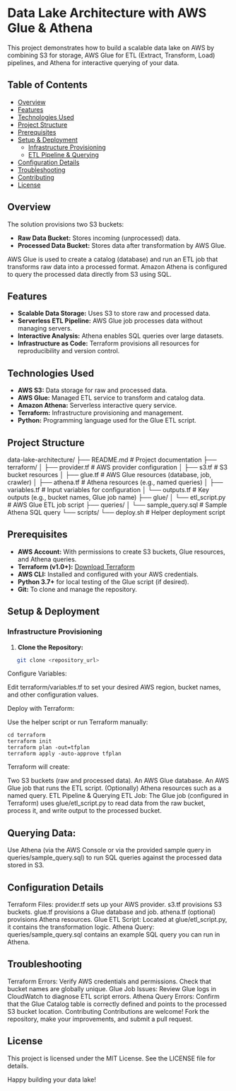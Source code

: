 # Data Lake Architecture with AWS Glue & Athena

This project demonstrates how to build a scalable data lake on AWS by combining S3 for storage, AWS Glue for ETL (Extract, Transform, Load) pipelines, and Athena for interactive querying of your data.

## Table of Contents

- [Overview](#overview)
- [Features](#features)
- [Technologies Used](#technologies-used)
- [Project Structure](#project-structure)
- [Prerequisites](#prerequisites)
- [Setup & Deployment](#setup--deployment)
  - [Infrastructure Provisioning](#infrastructure-provisioning)
  - [ETL Pipeline & Querying](#etl-pipeline--querying)
- [Configuration Details](#configuration-details)
- [Troubleshooting](#troubleshooting)
- [Contributing](#contributing)
- [License](#license)

## Overview

The solution provisions two S3 buckets:
- **Raw Data Bucket:** Stores incoming (unprocessed) data.
- **Processed Data Bucket:** Stores data after transformation by AWS Glue.

AWS Glue is used to create a catalog (database) and run an ETL job that transforms raw data into a processed format. Amazon Athena is configured to query the processed data directly from S3 using SQL.

## Features

- **Scalable Data Storage:** Uses S3 to store raw and processed data.
- **Serverless ETL Pipeline:** AWS Glue job processes data without managing servers.
- **Interactive Analysis:** Athena enables SQL queries over large datasets.
- **Infrastructure as Code:** Terraform provisions all resources for reproducibility and version control.

## Technologies Used

- **AWS S3:** Data storage for raw and processed data.
- **AWS Glue:** Managed ETL service to transform and catalog data.
- **Amazon Athena:** Serverless interactive query service.
- **Terraform:** Infrastructure provisioning and management.
- **Python:** Programming language used for the Glue ETL script.

## Project Structure

data-lake-architecture/ ├── README.md # Project documentation ├── terraform/
│ ├── provider.tf # AWS provider configuration │ ├── s3.tf # S3 bucket resources │ ├── glue.tf # AWS Glue resources (database, job, crawler) │ ├── athena.tf # Athena resources (e.g., named queries) │ ├── variables.tf # Input variables for configuration │ └── outputs.tf # Key outputs (e.g., bucket names, Glue job name) ├── glue/ │ └── etl_script.py # AWS Glue ETL job script ├── queries/ │ └── sample_query.sql # Sample Athena SQL query └── scripts/ └── deploy.sh # Helper deployment script


## Prerequisites

- **AWS Account:** With permissions to create S3 buckets, Glue resources, and Athena queries.
- **Terraform (v1.0+):** [Download Terraform](https://www.terraform.io/downloads.html)
- **AWS CLI:** Installed and configured with your AWS credentials.
- **Python 3.7+** for local testing of the Glue script (if desired).
- **Git:** To clone and manage the repository.

## Setup & Deployment

### Infrastructure Provisioning

1. **Clone the Repository:**

```bash
   git clone <repository_url>
```
Configure Variables:

Edit terraform/variables.tf to set your desired AWS region, bucket names, and other configuration values.

Deploy with Terraform:

Use the helper script or run Terraform manually:
```
cd terraform
terraform init
terraform plan -out=tfplan
terraform apply -auto-approve tfplan

```
Terraform will create:

Two S3 buckets (raw and processed data).
An AWS Glue database.
An AWS Glue job that runs the ETL script.
(Optionally) Athena resources such as a named query.
ETL Pipeline & Querying
ETL Job:
The Glue job (configured in Terraform) uses glue/etl_script.py to read data from the raw bucket, process it, and write output to the processed bucket.

## Querying Data:
Use Athena (via the AWS Console or via the provided sample query in queries/sample_query.sql) to run SQL queries against the processed data stored in S3.

## Configuration Details
Terraform Files:
provider.tf sets up your AWS provider.
s3.tf provisions S3 buckets.
glue.tf provisions a Glue database and job.
athena.tf (optional) provisions Athena resources.
Glue ETL Script:
Located at glue/etl_script.py, it contains the transformation logic.
Athena Query:
queries/sample_query.sql contains an example SQL query you can run in Athena.
## Troubleshooting
Terraform Errors:
Verify AWS credentials and permissions. Check that bucket names are globally unique.
Glue Job Issues:
Review Glue logs in CloudWatch to diagnose ETL script errors.
Athena Query Errors:
Confirm that the Glue Catalog table is correctly defined and points to the processed S3 bucket location.
Contributing
Contributions are welcome! Fork the repository, make your improvements, and submit a pull request.

## License
This project is licensed under the MIT License. See the LICENSE file for details.

Happy building your data lake!
